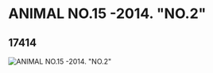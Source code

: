 # ANIMAL NO.15 -2014. "NO.2"
## 17414
![ANIMAL NO.15 -2014. "NO.2"](https://lc-www-live-s.legocdn.com/media/bricks/5/2/6070629.jpg)